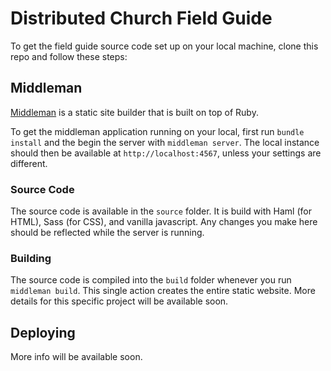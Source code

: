 # Distributed Church Field Guide

To get the field guide source code set up on your local machine, clone this repo and follow these steps:

## Middleman

[Middleman](http://middlemanapp.com/) is a static site builder that is built on top of Ruby.

To get the middleman application running on your local, first run `bundle install` and the begin the server with `middleman server`. The local instance should then be available at `http://localhost:4567`, unless your settings are different.

### Source Code

The source code is available in the `source` folder. It is build with Haml (for HTML), Sass (for CSS), and vanilla javascript. Any changes you make here should be reflected while the server is running.

### Building

The source code is compiled into the `build` folder whenever you run `middleman build`. This single action creates the entire static website. More details for this specific project will be available soon.

## Deploying

More info will be available soon.
